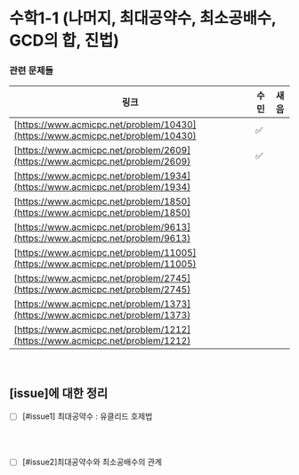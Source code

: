 
# 수학1-1 (나머지, 최대공약수, 최소공배수, GCD의 합, 진법)

### 관련 문제들

| 링크 | 수민 | 새음  |
|--|--|--|
| [https://www.acmicpc.net/problem/10430](https://www.acmicpc.net/problem/10430) |✅||
| [https://www.acmicpc.net/problem/2609](https://www.acmicpc.net/problem/2609) |✅||
| [https://www.acmicpc.net/problem/1934](https://www.acmicpc.net/problem/1934) |||
| [https://www.acmicpc.net/problem/1850](https://www.acmicpc.net/problem/1850) |||
| [https://www.acmicpc.net/problem/9613](https://www.acmicpc.net/problem/9613) |||
| [https://www.acmicpc.net/problem/11005](https://www.acmicpc.net/problem/11005) |||
| [https://www.acmicpc.net/problem/2745](https://www.acmicpc.net/problem/2745) |||
| [https://www.acmicpc.net/problem/1373](https://www.acmicpc.net/problem/1373) |||
| [https://www.acmicpc.net/problem/1212](https://www.acmicpc.net/problem/1212) |||

   

<br>

## [issue]에 대한 정리

 - [ ] [#issue1] 최대공약수 : 유클리드 호제법



<br>
<br>

 - [ ] [#issue2]최대공약수와 최소공배수의 관계

